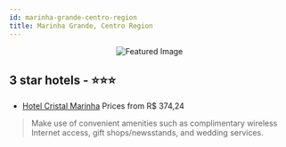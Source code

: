 ```yaml
---
id: marinha-grande-centro-region
title: Marinha Grande, Centro Region
---
```


<center><img src="https://i.travelapi.com/hotels/1000000/930000/920500/920415/675addc5_z.jpg" alt="Featured Image" /></center>


##  3 star hotels - ⭐️⭐️⭐️

-    [Hotel Cristal Marinha](https://us.hurb.com/hotels/marinha-grande/hotel-cristal-marinha-JNP-JP012442?cmp=18055) Prices from R$ 374,24
   > Make use of convenient amenities such as complimentary wireless Internet access, gift shops/newsstands, and wedding services.
